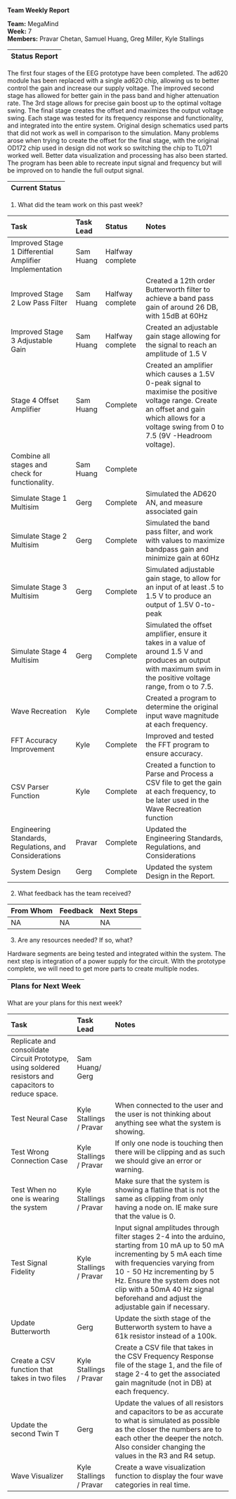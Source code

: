 **Team Weekly Report**

**Team:** MegaMind  
**Week:** 7  
**Members:** Pravar Chetan, Samuel Huang, Greg Miller, Kyle Stallings

| Status Report |
| :---- |

The first four stages of the EEG prototype have been completed. The ad620 module has been replaced with a single ad620 chip, allowing us to better control the gain and increase our supply voltage. The improved second stage has allowed for better gain in the pass band and higher attenuation rate. The 3rd stage allows for precise gain boost up to the optimal voltage swing. The final stage creates the offset and maximizes the output voltage swing. Each stage was tested for its frequency response and functionality, and integrated into the entire system. Original design schematics used parts that did not work as well in comparison to the simulation. Many problems arose when trying to create the offset for the final stage, with the original OD172 chip used in design did not work so switching the chip to TL071 worked well. Better data visualization and processing has also been started. The program has been able to recreate input signal and frequency but will be improved on to handle the full output signal.

| Current Status |
| :---- |

1. What did the team work on this past week?

| Task | Task Lead | Status | Notes |
| :---- | :---- | :---- | :---- |
| Improved Stage 1 Differential Amplifier Implementation | Sam Huang | Halfway complete |  |
| Improved Stage 2 Low Pass Filter | Sam Huang | Halfway complete | Created a 12th order Butterworth filter to achieve a band pass gain of around 26 DB, with 15dB at 60Hz |
| Improved Stage 3 Adjustable Gain | Sam Huang | Halfway complete | Created an adjustable gain stage allowing for the signal to reach an amplitude of 1.5 V |
| Stage 4 Offset Amplifier | Sam Huang | Complete | Created an amplifier which causes a 1.5V 0-peak signal to maximise the positive voltage range. Create an offset and gain which allows for a voltage swing from 0 to 7.5 (9V \-Headroom voltage). |
| Combine all stages and check for functionality. | Sam Huang | Complete |  |
| Simulate Stage 1 Multisim | Gerg | Complete | Simulated the AD620 AN, and measure associated gain |
| Simulate Stage 2 Multisim | Gerg | Complete | Simulated the band pass filter, and work with values to maximize bandpass gain and minimize gain at 60Hz |
| Simulate Stage 3 Multisim | Gerg | Complete | Simulated adjustable gain stage, to allow for an input of at least .5 to 1.5 V to produce an output of 1.5V 0-to-peak |
| Simulate Stage 4 Multisim | Gerg | Complete | Simulated the offset amplifier, ensure it takes in a value of around 1.5 V and produces an output with maximum swim in the positive voltage range, from o to 7.5. |
| Wave Recreation | Kyle | Complete | Created a program to determine the original input wave magnitude at each frequency. |
| FFT Accuracy Improvement | Kyle | Complete | Improved and tested the FFT program to ensure accuracy. |
| CSV Parser Function | Kyle | Complete | Created a function to Parse and Process a CSV file to get the gain at each frequency, to be later used in the Wave Recreation function |
| Engineering Standards, Regulations, and Considerations | Pravar | Complete | Updated the Engineering Standards, Regulations, and Considerations |
| System Design | Gerg | Complete | Updated the system Design in the Report. |

   

2. What feedback has the team received?

| From Whom | Feedback | Next Steps |
| :---- | :---- | :---- |
| NA | NA | NA |

   

3. Are any resources needed? If so, what?

Hardware segments are being tested and integrated within the system.  The next step is integration of a power supply for the circuit.  WIth the prototype complete, we will need to get more parts to create  multiple nodes.

| Plans for Next Week |
| :---- |

What are your plans for this next week?

| Task | Task Lead | Notes |
| :---- | :---- | :---- |
| Replicate and consolidate Circuit Prototype, using soldered resistors and capacitors to reduce space. | Sam Huang/ Gerg |  |
| Test Neural Case | Kyle Stallings / Pravar  | When connected to the user and the user is not thinking about anything see what the system is showing. |
| Test Wrong Connection Case | Kyle Stallings / Pravar  | If only one node is touching then there will be clipping and as such we should give an error or warning. |
| Test When no one is wearing the system | Kyle Stallings / Pravar  | Make sure that the system is showing a flatline that is not the same as clipping from only having a node on. IE make sure that the value is 0\. |
| Test Signal Fidelity | Kyle Stallings / Pravar | Input signal amplitudes through filter stages 2-4 into the arduino, starting from 10 mA up to 50 mA incrementing by 5 mA each time with frequencies varying from 10 \- 50 Hz incrementing by 5 Hz. Ensure the system does not clip with a 50mA 40 Hz signal beforehand and adjust the adjustable gain if necessary. |
| Update Butterworth | Gerg | Update the sixth stage of the Butterworth system to have a 61k resistor instead of a 100k. |
| Create a CSV function that takes in two files | Kyle Stallings / Pravar | Create a CSV file that takes in the CSV Frequency Response file of the stage 1, and the file of stage 2-4 to get the associated gain magnitude (not in DB) at each frequency. |
| Update the second Twin T | Gerg | Update the values of all resistors and capacitors to be as accurate to what is simulated as possible as the closer the numbers are to each other the deeper the notch. Also consider changing the values in the R3 and R4 setup. |
| Wave Visualizer | Kyle Stallings / Pravar | Create a wave visualization function to display the four wave categories in real time. |

